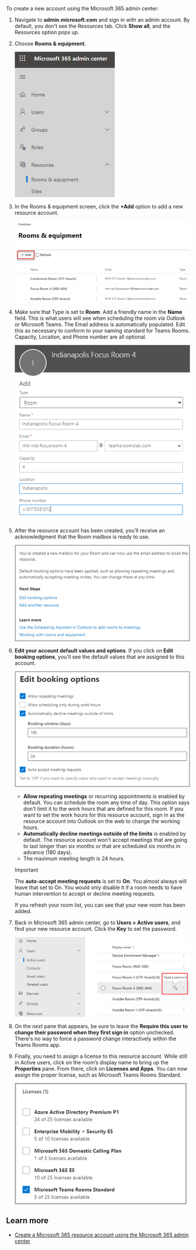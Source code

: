 To create a new account using the Microsoft 365 admin center:

1. Navigate to **admin.microsoft.com** and sign in with an admin account. By default, you don't see the Resources tab. Click **Show all**, and the Resources option pops up. 
1. Choose **Rooms & equipment**.

   ![Microsoft 365 admin center resources tab Rooms & equipment option](../media/resource-account-resources-tab.png)

3. In the Rooms & equipment screen, click the **+Add** option to add a new resource account. 

   ![In Rooms & equipment option click +Add](../media/resource-account-rooms-equipment.png)

4. Make sure that Type is set to **Room**. Add a friendly name in the **Name** field. This is what users will see when scheduling the room via Outlook or Microsoft Teams. The Email address is automatically populated. Edit this as necessary to conform to your naming standard for Teams Rooms. Capacity, Location, and Phone number are all optional.

   ![Focus Room configuration](../media/focus-room.png)

5. After the resource account has been created, you’ll receive an acknowledgment that the Room mailbox is ready to use.

   ![Acknowledgement of mailbox creation](../media/acknowledgement-mailbox.png)

6. **Edit your account default values and options**. If you click on **Edit booking options**, you'll see the default values that are assigned to this account.

   ![Edit the booking options](../media/edit-booking-options.png)

   - **Allow repeating meetings** or recurring appointments is enabled by default. You can schedule the room any time of day. This option says don't limit it to the work hours that are defined for this room. If you want to set the work hours for this resource account, sign in as the resource account into Outlook on the web to change the working hours.
   - **Automatically decline meetings outside of the limits** is enabled by default. The resource account won't accept meetings that are going to last longer than six months or that are scheduled six months in advance (180 days).
   - The maximum meeting length is 24 hours.

   > [!IMPORTANT]
   > The **auto-accept meeting requests** is set to **On**. You almost always will leave that set to On.  You would only disable it if a room needs to have human intervention to accept or decline meeting requests.

   If you refresh your room list, you can see that your new room has been added.

7. Back in Microsoft 365 admin center, go to **Users > Active users**, and find your new resource account. Click the **Key** to set the password.

   ![Find your new resource account and click Key to reset password](../media/find-new-resource-account.png)

8. On the *next* pane that appears, be sure to leave the **Require this user to  change their password when they first sign in** option unchecked. There's no way to force a password change interactively within the Teams Rooms app. 

9. Finally, you need to assign a license to this resource account. While still in Active users, click on the room’s display name to bring up the **Properties** pane. From there, click on **Licenses and Apps**. You can now assign the proper license, such as Microsoft Teams Rooms Standard.

   ![Assign a license](../media/assign-license.png)

## Learn more

- [Create a Microsoft 365 resource account using the Microsoft 365 admin center](https://docs.microsoft.com/microsoftteams/devices/resource-account-ui?azure-portal=true)
